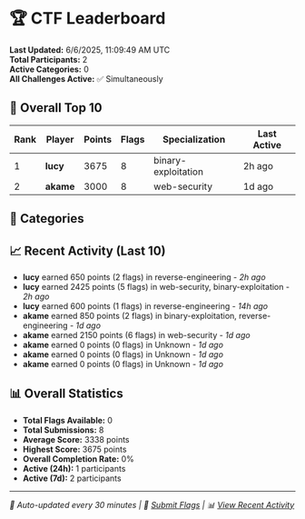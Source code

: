 # 🏆 CTF Leaderboard

**Last Updated:** 6/6/2025, 11:09:49 AM UTC  
**Total Participants:** 2  
**Active Categories:** 0  
**All Challenges Active:** ✅ Simultaneously  

## 🥇 Overall Top 10

| Rank | Player | Points | Flags | Specialization | Last Active |
|------|--------|--------|-------|---------------|-------------|
| 1 | **lucy** | 3675 | 8 | binary-exploitation | 2h ago |
| 2 | **akame** | 3000 | 8 | web-security | 1d ago |

## 🎯 Categories



## 📈 Recent Activity (Last 10)

- **lucy** earned 650 points (2 flags) in reverse-engineering - *2h ago*
- **lucy** earned 2425 points (5 flags) in web-security, binary-exploitation - *2h ago*
- **lucy** earned 600 points (1 flags) in reverse-engineering - *14h ago*
- **akame** earned 850 points (2 flags) in binary-exploitation, reverse-engineering - *1d ago*
- **akame** earned 2150 points (6 flags) in web-security - *1d ago*
- **akame** earned 0 points (0 flags) in Unknown - *1d ago*
- **akame** earned 0 points (0 flags) in Unknown - *1d ago*
- **akame** earned 0 points (0 flags) in Unknown - *1d ago*

## 📊 Overall Statistics

- **Total Flags Available:** 0
- **Total Submissions:** 8
- **Average Score:** 3338 points
- **Highest Score:** 3675 points
- **Overall Completion Rate:** 0%
- **Active (24h):** 1 participants
- **Active (7d):** 2 participants

---
*🤖 Auto-updated every 30 minutes | 🚩 [Submit Flags](https://flags.mycyberplayground.xyz) | 📊 [View Recent Activity](recent-activity.md)*